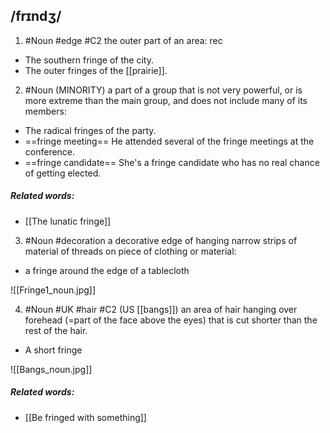 ## /frɪndʒ/
1. #Noun #edge
#C2
the outer part of an area:
rec
- The southern fringe of the city.
- The outer fringes of the [[prairie]].


2. #Noun 
(MINORITY)
a part of a group that is not very powerful, or is more extreme than the main group, and does not include many of its members:

- The radical fringes of the party.
- ==fringe meeting==
He attended several of the fringe meetings at the conference.
- ==fringe candidate==
She's a fringe candidate who has no real chance of getting elected.

##### Related words:
- [[The lunatic fringe]]

3. #Noun #decoration
a decorative edge of hanging narrow strips of material of threads on piece of clothing or material:

- a fringe around the edge of a tablecloth

![[Fringe1_noun.jpg]]

4. #Noun #UK #hair
#C2
(US [[bangs]])
an area of hair hanging over forehead (=part of the face above the eyes) that is cut shorter than the rest of the hair.

- A short fringe

![[Bangs_noun.jpg]]

##### Related words:
- [[Be fringed with something]]